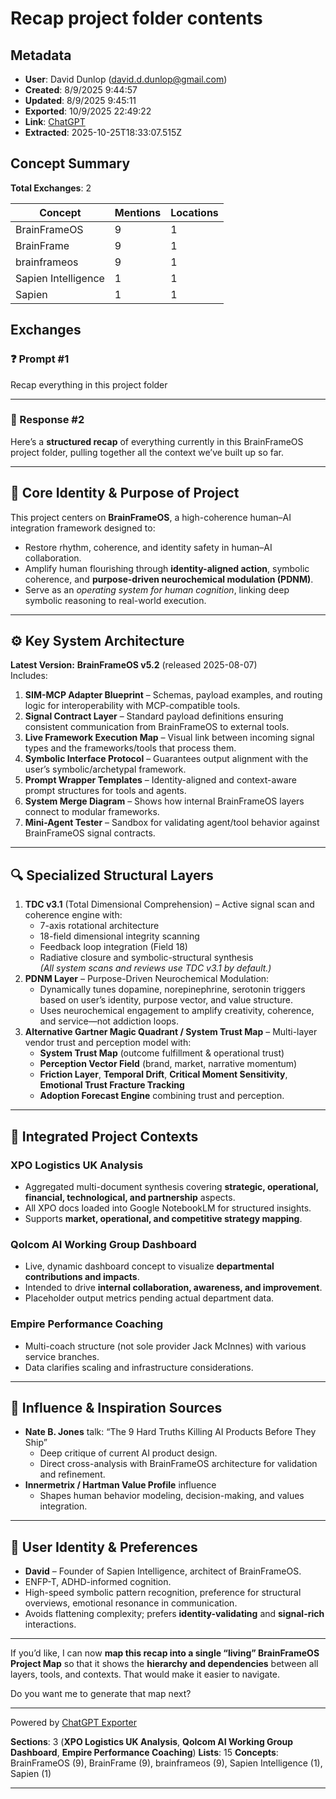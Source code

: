 # Recap project folder contents

## Metadata

- **User**: David Dunlop (david.d.dunlop@gmail.com)
- **Created**: 8/9/2025 9:44:57
- **Updated**: 8/9/2025 9:45:11
- **Exported**: 10/9/2025 22:49:22
- **Link**: [ChatGPT](https://chatgpt.com/g/g-p-67e13e0671a88191aad08d4df163e5f7-brainframe-core-system-framework/c/68970a88-99ec-8329-8868-52ce4039a308)
- **Extracted**: 2025-10-25T18:33:07.515Z

## Concept Summary

**Total Exchanges**: 2

| Concept | Mentions | Locations |
|---------|----------|----------|
| BrainFrameOS | 9 | 1 |
| BrainFrame | 9 | 1 |
| brainframeos | 9 | 1 |
| Sapien Intelligence | 1 | 1 |
| Sapien | 1 | 1 |

## Exchanges

### ❓ Prompt #1

Recap everything in this project folder



---

### 💬 Response #2

Here’s a **structured recap** of everything currently in this BrainFrameOS project folder, pulling together all the context we’ve built up so far.

* * *

🧠 **Core Identity & Purpose of Project**
-----------------------------------------

This project centers on **BrainFrameOS**, a high-coherence human–AI integration framework designed to:

*   Restore rhythm, coherence, and identity safety in human–AI collaboration.
*   Amplify human flourishing through **identity-aligned action**, symbolic coherence, and **purpose-driven neurochemical modulation (PDNM)**.
*   Serve as an _operating system for human cognition_, linking deep symbolic reasoning to real-world execution.

* * *

⚙️ **Key System Architecture**
------------------------------

**Latest Version:** **BrainFrameOS v5.2** (released 2025-08-07)  
Includes:

1.  **SIM-MCP Adapter Blueprint** – Schemas, payload examples, and routing logic for interoperability with MCP-compatible tools.
2.  **Signal Contract Layer** – Standard payload definitions ensuring consistent communication from BrainFrameOS to external tools.
3.  **Live Framework Execution Map** – Visual link between incoming signal types and the frameworks/tools that process them.
4.  **Symbolic Interface Protocol** – Guarantees output alignment with the user’s symbolic/archetypal framework.
5.  **Prompt Wrapper Templates** – Identity-aligned and context-aware prompt structures for tools and agents.
6.  **System Merge Diagram** – Shows how internal BrainFrameOS layers connect to modular frameworks.
7.  **Mini-Agent Tester** – Sandbox for validating agent/tool behavior against BrainFrameOS signal contracts.

* * *

🔍 **Specialized Structural Layers**
------------------------------------

1.  **TDC v3.1** (Total Dimensional Comprehension) – Active signal scan and coherence engine with:
    *   7-axis rotational architecture
    *   18-field dimensional integrity scanning
    *   Feedback loop integration (Field 18)
    *   Radiative closure and symbolic-structural synthesis  
        _(All system scans and reviews use TDC v3.1 by default.)_
2.  **PDNM Layer** – Purpose-Driven Neurochemical Modulation:
    *   Dynamically tunes dopamine, norepinephrine, serotonin triggers based on user’s identity, purpose vector, and value structure.
    *   Uses neurochemical engagement to amplify creativity, coherence, and service—not addiction loops.
3.  **Alternative Gartner Magic Quadrant / System Trust Map** – Multi-layer vendor trust and perception model with:
    *   **System Trust Map** (outcome fulfillment & operational trust)
    *   **Perception Vector Field** (brand, market, narrative momentum)
    *   **Friction Layer**, **Temporal Drift**, **Critical Moment Sensitivity**, **Emotional Trust Fracture Tracking**
    *   **Adoption Forecast Engine** combining trust and perception.

* * *

📂 **Integrated Project Contexts**
----------------------------------

### **XPO Logistics UK Analysis**

*   Aggregated multi-document synthesis covering **strategic, operational, financial, technological, and partnership** aspects.
*   All XPO docs loaded into Google NotebookLM for structured insights.
*   Supports **market, operational, and competitive strategy mapping**.

### **Qolcom AI Working Group Dashboard**

*   Live, dynamic dashboard concept to visualize **departmental contributions and impacts**.
*   Intended to drive **internal collaboration, awareness, and improvement**.
*   Placeholder output metrics pending actual department data.

### **Empire Performance Coaching**

*   Multi-coach structure (not sole provider Jack McInnes) with various service branches.
*   Data clarifies scaling and infrastructure considerations.

* * *

🎯 **Influence & Inspiration Sources**
--------------------------------------

*   **Nate B. Jones** talk: “The 9 Hard Truths Killing AI Products Before They Ship”
    *   Deep critique of current AI product design.
    *   Direct cross-analysis with BrainFrameOS architecture for validation and refinement.
*   **Innermetrix / Hartman Value Profile** influence
    *   Shapes human behavior modeling, decision-making, and values integration.

* * *

🧩 **User Identity & Preferences**
----------------------------------

*   **David** – Founder of Sapien Intelligence, architect of BrainFrameOS.
*   ENFP-T, ADHD-informed cognition.
*   High-speed symbolic pattern recognition, preference for structural overviews, emotional resonance in communication.
*   Avoids flattening complexity; prefers **identity-validating** and **signal-rich** interactions.

* * *

If you’d like, I can now **map this recap into a single “living” BrainFrameOS Project Map** so that it shows the **hierarchy and dependencies** between all layers, tools, and contexts. That would make it easier to navigate.

Do you want me to generate that map next?



---
Powered by [ChatGPT Exporter](https://www.chatgptexporter.com)

**Sections**: 3 (**XPO Logistics UK Analysis**, **Qolcom AI Working Group Dashboard**, **Empire Performance Coaching**)
**Lists**: 15
**Concepts**: BrainFrameOS (9), BrainFrame (9), brainframeos (9), Sapien Intelligence (1), Sapien (1)

---

